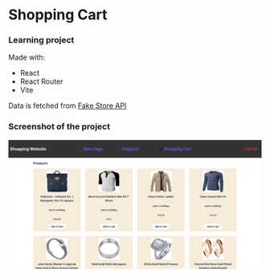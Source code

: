 # Shopping Cart

### Learning project

Made with:
- React
- React Router
- Vite


Data is fetched from [Fake Store API](https://fakestoreapi.com/)


### Screenshot of the project

![Screenshot](/public/screenshot.png)